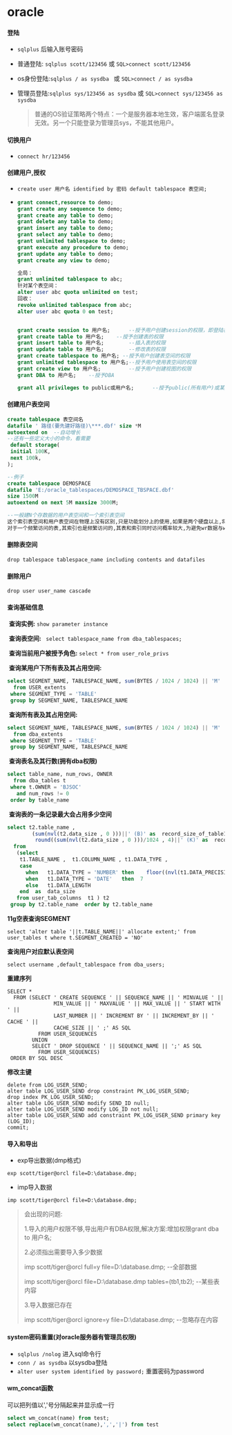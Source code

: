 # oracle

#### 登陆

- `sqlplus` 后输入账号密码

- 普通登陆: `sqlplus scott/123456`  或  `SQL>connect scott/123456`

- os身份登陆:`sqlplus / as sysdba `  或  `SQL>connect / as sysdba`

- 管理员登陆:`sqlplus sys/123456 as sysdba` 或 `SQL>connect sys/123456 as sysdba`

  > 普通的OS验证策略两个特点：一个是服务器本地生效，客户端匿名登录无效。另一个只能登录为管理员sys，不能其他用户。

#### 切换用户

- `connect hr/123456`

#### 创建用户,授权

- `create user 用户名 identified by 密码 default tablespace 表空间; ` 

- ```sql
  grant connect,resource to demo;  
  grant create any sequence to demo;  
  grant create any table to demo;  
  grant delete any table to demo;  
  grant insert any table to demo;  
  grant select any table to demo;  
  grant unlimited tablespace to demo;  
  grant execute any procedure to demo;  
  grant update any table to demo;  
  grant create any view to demo; 

  全局：
  grant unlimited tablespace to abc;
  针对某个表空间：
  alter user abc quota unlimited on test;
  回收：
  revoke unlimited tablespace from abc;
  alter user abc quota 0 on test;


  grant create session to 用户名;  	--授予用户创建session的权限，即登陆权限
  grant create table to 用户名;   	--授予创建表的权限
  grant insert table to 用户名;    	--插入表的权限
  grant update table to 用户名;    	--修改表的权限
  grant create tablespace to 用户名; --授予用户创建表空间的权限
  grant unlimited tablespace to 用户名;--授予用户使用表空间的权限
  grant create view to 用户名;  		--授予用户创建视图的权限
  grant DBA to 用户名;	   --授予DBA

  grant all privileges to public或用户名;	   --授予public(所有用户)或某用户所有权限
  ```

####  创建用户表空间

```sql
create tablespace 表空间名  
datafile ' 路径(要先建好路径)\***.dbf' size *M  
autoextend on  --自动增长  
--还有一些定义大小的命令，看需要 
 default storage(  
 initial 100K,  
 next 100k,  
);  

--例子
create tablespace DEMOSPACE   
datafile 'E:/oracle_tablespaces/DEMOSPACE_TBSPACE.dbf'   
size 1500M   
autoextend on next 5M maxsize 3000M;  

--一般建N个存数据的用户表空间和一个索引表空间
这个索引表空间和用户表空间在物理上没有区别,只是功能划分上的使用,如果是两个硬盘以上,将两个表空间建立在不同硬盘,提高IO效率.
对于一个频繁访问的表,其索引也是频繁访问的,其表和索引同时访问概率较大,为避免wr数据与wr索引之间的竞争可能,把不同的表数据和索引放在不同的表空间中,避免IO竞争.
```

#### 删除表空间

`drop tablespace tablespace_name including contents and datafiles`

#### 删除用户

`drop user user_name cascade`

#### 查询基础信息

​	**查询实例:** `show parameter instance`

​	**查询表空间:** ` select tablespace_name from dba_tablespaces;`

​	**查询当前用户被授予角色:** `select * from user_role_privs` 

​	**查询某用户下所有表及其占用空间:**

```sql
select SEGMENT_NAME, TABLESPACE_NAME, sum(BYTES / 1024 / 1024) || 'M'
  from USER_extents
 where SEGMENT_TYPE = 'TABLE'
 group by SEGMENT_NAME, TABLESPACE_NAME
```

​	**查询所有表及其占用空间:**

```sql
select SEGMENT_NAME, TABLESPACE_NAME, sum(BYTES / 1024 / 1024) || 'M'
  from dba_extents
 where SEGMENT_TYPE = 'TABLE'
 group by SEGMENT_NAME, TABLESPACE_NAME
```

​	**查询表名及其行数(拥有dba权限)**

```sql
select table_name, num_rows, OWNER
  from dba_tables t
 where t.OWNER = 'BJSOC'
   and num_rows != 0
 order by table_name
```

​	**查询表的一条记录最大会占用多少空间**

```sql
select t2.table_name ,  
        (sum(nvl(t2.data_size , 0 )))||' (B)' as  record_size_of_table1  ,   
         round((sum(nvl(t2.data_size , 0 )))/1024 , 4)||' (K)' as  record_size_of_table2
  from 
   (select 
    t1.TABLE_NAME ,  t1.COLUMN_NAME , t1.DATA_TYPE ,
    case 
      when   t1.DATA_TYPE = 'NUMBER' then    floor((nvl(t1.DATA_PRECISION , 0 )+1)/2)+2
      when   t1.DATA_TYPE = 'DATE'   then  7 
      else   t1.DATA_LENGTH  
    end  as  data_size 
   from user_tab_columns  t1 ) t2  
 group by t2.table_name  order by t2.table_name 
```
**11g空表查询SEGMENT**
```
select 'alter table '||t.TABLE_NAME||' allocate extent;' from user_tables t where t.SEGMENT_CREATED = 'NO'
```
**查询用户对应默认表空间**
```
select username ,default_tablespace from dba_users;
```
**重建序列**
```
SELECT *
  FROM (SELECT ' CREATE SEQUENCE ' || SEQUENCE_NAME || ' MINVALUE ' ||
               MIN_VALUE || ' MAXVALUE ' || MAX_VALUE || ' START WITH ' ||
               LAST_NUMBER || ' INCREMENT BY ' || INCREMENT_BY || ' CACHE ' ||
               CACHE_SIZE || ' ;' AS SQL
          FROM USER_SEQUENCES
        UNION
        SELECT ' DROP SEQUENCE ' || SEQUENCE_NAME || ';' AS SQL
          FROM USER_SEQUENCES)
 ORDER BY SQL DESC
```
**修改主键**
```
delete from LOG_USER_SEND;
alter table LOG_USER_SEND drop constraint PK_LOG_USER_SEND;
drop index PK_LOG_USER_SEND;
alter table LOG_USER_SEND modify SEND_ID null;
alter table LOG_USER_SEND modify LOG_ID not null;
alter table LOG_USER_SEND add constraint PK_LOG_USER_SEND primary key (LOG_ID);
commit;
```

#### 导入和导出

- exp导出数据(dmp格式)

```shell
exp scott/tiger@orcl file=D:\database.dmp;
```

- imp导入数据

```shell
imp scott/tiger@orcl file=D:\database.dmp;
```

> 会出现的问题:
>
> 1.导入的用户权限不够,导出用户有DBA权限,解决方案:增加权限grant dba to 用户名;
>
> 2.必须指出需要导入多少数据
>
> imp scott/tiger@orcl full=y file=D:\database.dmp; --全部数据
>
> imp scott/tiger@orcl file=D:\database.dmp tables=(tb1,tb2);  --某些表内容
>
> 3.导入数据已存在
>
> imp scott/tiger@orcl  ignore=y  file=D:\database.dmp;  --忽略存在内容



#### system密码重置(对oracle服务器有管理员权限)

- `sqlplus /nolog` 进入sql命令行
- `conn / as sysdba` 以sysdba登陆
- `alter user system identified by password;` 重置密码为password

#### wm_concat函数

可以把列值以','号分隔起来并显示成一行

```sql
select wm_concat(name) from test;
select replace(wm_concat(name),',','|') from test
```